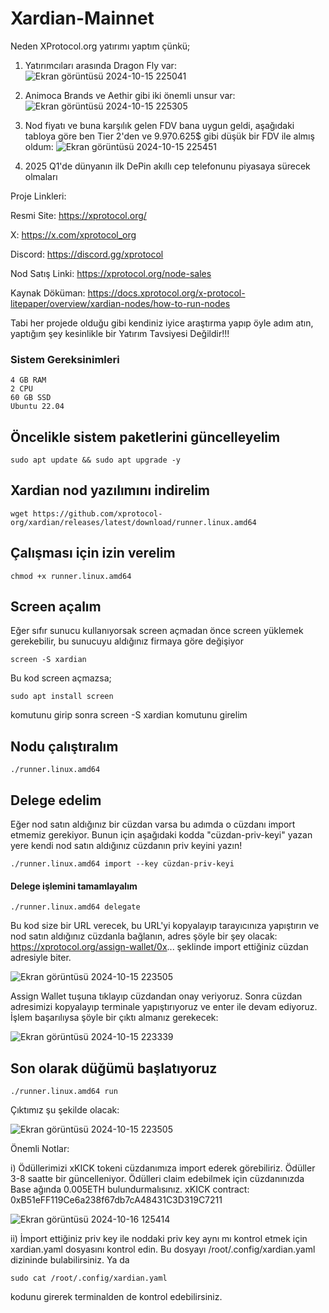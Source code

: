# Xardian-Mainnet

Neden XProtocol.org yatırımı yaptım çünkü;

1) Yatırımcıları arasında Dragon Fly var:
   ![Ekran görüntüsü 2024-10-15 225041](https://github.com/user-attachments/assets/f461572a-3397-4e57-96a5-2868b876d2dc)

2) Animoca Brands ve Aethir gibi iki önemli unsur var:
   ![Ekran görüntüsü 2024-10-15 225305](https://github.com/user-attachments/assets/43b4c919-e341-444d-be9f-2c491876413a)

3) Nod fiyatı ve buna karşılık gelen FDV bana uygun geldi, aşağıdaki tabloya göre ben Tier 2'den ve 9.970.625$ gibi düşük bir FDV ile almış oldum:
   ![Ekran görüntüsü 2024-10-15 225451](https://github.com/user-attachments/assets/f626fc3e-9334-48be-a882-a5fe9eeeec59)

4) 2025 Q1'de dünyanın ilk DePin akıllı cep telefonunu piyasaya sürecek olmaları

Proje Linkleri:

Resmi Site: https://xprotocol.org/

X: https://x.com/xprotocol_org

Discord: https://discord.gg/xprotocol

Nod Satış Linki: https://xprotocol.org/node-sales

Kaynak Döküman: https://docs.xprotocol.org/x-protocol-litepaper/overview/xardian-nodes/how-to-run-nodes

Tabi her projede olduğu gibi kendiniz iyice araştırma yapıp öyle adım atın, yaptığım şey kesinlikle bir Yatırım Tavsiyesi Değildir!!!

### Sistem Gereksinimleri

```
4 GB RAM
2 CPU
60 GB SSD
Ubuntu 22.04
```

## Öncelikle sistem paketlerini güncelleyelim

```
sudo apt update && sudo apt upgrade -y
```

## Xardian nod yazılımını indirelim

```
wget https://github.com/xprotocol-org/xardian/releases/latest/download/runner.linux.amd64
```

## Çalışması için izin verelim

```
chmod +x runner.linux.amd64
```

## Screen açalım

Eğer sıfır sunucu kullanıyorsak screen açmadan önce screen yüklemek gerekebilir, bu sunucuyu aldığınız firmaya göre değişiyor

```
screen -S xardian
```
Bu kod screen açmazsa;
```
sudo apt install screen
```
komutunu girip sonra screen -S xardian komutunu girelim

## Nodu çalıştıralım

```
./runner.linux.amd64
```

## Delege edelim
Eğer nod satın aldığınız bir cüzdan varsa bu adımda o cüzdanı import etmemiz gerekiyor. Bunun için aşağıdaki kodda "cüzdan-priv-keyi" yazan yere kendi nod satın aldığınız cüzdanın priv keyini yazın!

```
./runner.linux.amd64 import --key cüzdan-priv-keyi
```
#### Delege işlemini tamamlayalım
```
./runner.linux.amd64 delegate
```
Bu kod size bir URL verecek, bu URL'yi kopyalayıp tarayıcınıza yapıştırın ve nod satın aldığınız cüzdanla bağlanın, adres şöyle bir şey olacak: https://xprotocol.org/assign-wallet/0x... şeklinde import ettiğiniz cüzdan adresiyle biter. 

![Ekran görüntüsü 2024-10-15 223505](https://github.com/user-attachments/assets/70945174-cbfd-4092-92e6-3f6c9a16dbb8)

Assign Wallet tuşuna tıklayıp cüzdandan onay veriyoruz. Sonra cüzdan adresimizi kopyalayıp terminale yapıştırıyoruz ve enter ile devam ediyoruz. İşlem başarılıysa şöyle bir çıktı almanız gerekecek:

![Ekran görüntüsü 2024-10-15 223339](https://github.com/user-attachments/assets/56d342e8-b3ba-49b0-b8ff-88ded9808647)

## Son olarak düğümü başlatıyoruz

```
./runner.linux.amd64 run
```
Çıktımız şu şekilde olacak:

![Ekran görüntüsü 2024-10-15 223505](https://github.com/user-attachments/assets/0f4bbe99-bd19-432f-a4af-32bf83782d30)

Önemli Notlar:

i) Ödüllerimizi xKICK tokeni cüzdanımıza import ederek görebiliriz. Ödüller 3-8 saatte bir güncelleniyor. Ödülleri claim edebilmek için cüzdanınızda Base ağında 0.005ETH bulundurmalısınız. 
   xKICK contract: 0xB51eFF119Ce6a238f67db7cA48431C3D319C7211

![Ekran görüntüsü 2024-10-16 125414](https://github.com/user-attachments/assets/7aa4888c-c421-486b-bef1-6d6ab680e7d8)


ii) İmport ettiğiniz priv key ile noddaki priv key aynı mı kontrol etmek için xardian.yaml dosyasını kontrol edin. Bu dosyayı /root/.config/xardian.yaml dizininde bulabilirsiniz. Ya da 
```
sudo cat /root/.config/xardian.yaml
```
kodunu girerek terminalden de kontrol edebilirsiniz.

